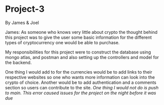 # Project-3

By James & Joel

James: As someone who knows very little about crypto the thought behind this project was to give the user some basic information for the different types of cryptocurrency one would be able to purchase.

My responsibilities for this project were to construct the database using mongo atlas, and postman and also setting up the controllers and model for the backend.

One thing I would add to for the currencies would be to add links to their respective websites so one who wants more information can look into the crypto of choice. Another would be to add authentication and a comments section so users can contribute to the site.
*One thing I would not do is push to main. This error caused issues for the project on the night before it was due*
